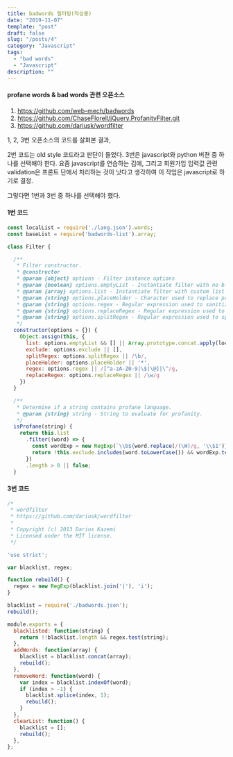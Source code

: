 ```yaml
---
title: badwords 필터링(작성중)
date: "2019-11-07"
template: "post"
draft: false
slug: "/posts/4"
category: "Javascript"
tags:
  - "bad words"
  - "Javascript"
description: ""
---
```



#### profane words & bad words 관련 오픈소스
1. https://github.com/web-mech/badwords
2. https://github.com/ChaseFlorell/jQuery.ProfanityFilter.git
3. https://github.com/dariusk/wordfilter

1, 2, 3번 오픈소스의 코드를 살펴본 결과,

2번 코드는 old style 코드라고 판단이 들었다.
3번은 javascript와 python 버젼 중 하나를 선택해야 한다.
요즘 javascript를 연습하는 김에, 그리고 회원가입 입력값 관련 validation은 프론트 단에서 처리하는 것이 낫다고 생각하여
이 작업은 javascript로 하기로 결정.

그렇다면 1번과 3번 중 하나를 선택해야 했다.

#### 1번 코드

```js
const localList = require('./lang.json').words;
const baseList = require('badwords-list').array;

class Filter {

  /**
   * Filter constructor.
   * @constructor
   * @param {object} options - Filter instance options
   * @param {boolean} options.emptyList - Instantiate filter with no blacklist
   * @param {array} options.list - Instantiate filter with custom list
   * @param {string} options.placeHolder - Character used to replace profane words.
   * @param {string} options.regex - Regular expression used to sanitize words before comparing them to blacklist.
   * @param {string} options.replaceRegex - Regular expression used to replace profane words with placeHolder.
   * @param {string} options.splitRegex - Regular expression used to split a string into words.
   */
  constructor(options = {}) {
    Object.assign(this, {
      list: options.emptyList && [] || Array.prototype.concat.apply(localList, [baseList, options.list || []]),
      exclude: options.exclude || [],
      splitRegex: options.splitRegex || /\b/,
      placeHolder: options.placeHolder || '*',
      regex: options.regex || /[^a-zA-Z0-9|\$|\@]|\^/g,
      replaceRegex: options.replaceRegex || /\w/g
    })
  }

  /**
   * Determine if a string contains profane language.
   * @param {string} string - String to evaluate for profanity.
   */
  isProfane(string) {
    return this.list
      .filter((word) => {
        const wordExp = new RegExp(`\\b${word.replace(/(\W)/g, '\\$1')}\\b`, 'gi');
        return !this.exclude.includes(word.toLowerCase()) && wordExp.test(string);
      })
      .length > 0 || false;
  }
```

#### 3번 코드

```js
/*
 * wordfilter
 * https://github.com/dariusk/wordfilter
 *
 * Copyright (c) 2013 Darius Kazemi
 * Licensed under the MIT license.
 */

'use strict';

var blacklist, regex;

function rebuild() {
  regex = new RegExp(blacklist.join('|'), 'i');
}

blacklist = require('./badwords.json');
rebuild();

module.exports = {
  blacklisted: function(string) {
    return !!blacklist.length && regex.test(string);
  },
  addWords: function(array) {
    blacklist = blacklist.concat(array);
    rebuild();
  },
  removeWord: function(word) {
    var index = blacklist.indexOf(word);
    if (index > -1) {
      blacklist.splice(index, 1);
      rebuild();
    }
  },
  clearList: function() {
    blacklist = [];
    rebuild();
  },
};
```

